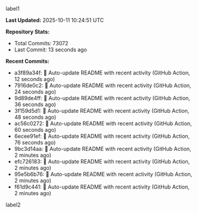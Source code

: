 
label1 
<!-- ACTIVITY_START -->
**Last Updated:** 2025-10-11 10:24:51 UTC

**Repository Stats:**
- Total Commits: 73072
- Last Commit: 13 seconds ago

**Recent Commits:**
- a3f89a34f: 🤖 Auto-update README with recent activity (GitHub Action, 12 seconds ago)
- 7916de0c2: 🤖 Auto-update README with recent activity (GitHub Action, 24 seconds ago)
- 9d89de4ff: 🤖 Auto-update README with recent activity (GitHub Action, 36 seconds ago)
- 3f159d5d1: 🤖 Auto-update README with recent activity (GitHub Action, 48 seconds ago)
- ac56c0272: 🤖 Auto-update README with recent activity (GitHub Action, 60 seconds ago)
- 6ecee91ef: 🤖 Auto-update README with recent activity (GitHub Action, 76 seconds ago)
- 9bc3d14aa: 🤖 Auto-update README with recent activity (GitHub Action, 2 minutes ago)
- efc726183: 🤖 Auto-update README with recent activity (GitHub Action, 2 minutes ago)
- 95e5b6b76: 🤖 Auto-update README with recent activity (GitHub Action, 2 minutes ago)
- f61d9c441: 🤖 Auto-update README with recent activity (GitHub Action, 2 minutes ago)
<!-- ACTIVITY_END -->

label2
